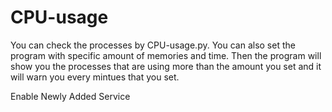 # CPU-usage
You can check the processes by CPU-usage.py. You can also set the program with specific amount of memories and time. Then the program will show you the processes that are using more than the amount you set and it will warn you every mintues that you set. 

Enable Newly Added Service
